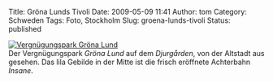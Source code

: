 Title: Gröna Lunds Tivoli
Date: 2009-05-09 11:41
Author: tom
Category: Schweden
Tags: Foto, Stockholm
Slug: groena-lunds-tivoli
Status: published

[![Vergnügungspark Gröna
Lund](/pic/gronalundinsane_s.jpg "Vergnügungspark Gröna Lund")](/pic/gronalundinsane_l.jpg)  
Der Vergnügungspark *Gröna Lund* auf dem *Djurgården*, von der Altstadt
aus gesehen. Das lila Gebilde in der Mitte ist die frisch eröffnete
Achterbahn *Insane*.

